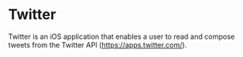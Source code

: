 # Twitter
Twitter is an iOS application that enables a user to read and compose tweets from the Twitter API (https://apps.twitter.com/).
